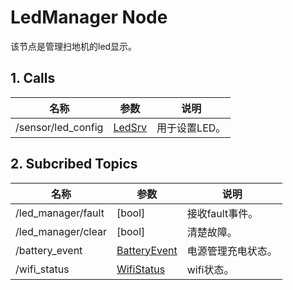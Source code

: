 # LedManager Node

该节点是管理扫地机的led显示。


## 1. Calls

| 名称 | 参数 | 说明 |
| --- | --- | --- |
| /sensor/led_config| [LedSrv](http://192.168.50.191:85/abby/source/abby_msg/-/blob/master/srv/sensor/LedSrv.h) | 用于设置LED。 | 

## 2. Subcribed Topics
| 名称 | 参数 | 说明 |
| --- | --- | --- |
| /led_manager/fault | [bool] | 接收fault事件。|
| /led_manager/clear | [bool] | 清楚故障。|
| /battery_event | [BatteryEvent](http://192.168.50.191:85/abby/source/abby_msg/-/blob/master/msg/sensor/BatteryEvent.h) | 电源管理充电状态。|
| /wifi_status | [WifiStatus](http://192.168.50.191:85/abby/source/abby_msg/-/blob/master/msg/sensor/WifiStatus.h) | wifi状态。|

